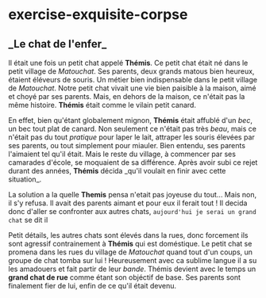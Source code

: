 # exercise-exquisite-corpse
## \_Le chat de l'enfer\_
Il était une fois un petit chat appelé **Thémis**. Ce petit chat était né dans le petit village de *Matouchat*. 
Ses parents, deux grands matous bien heureux, étaient éléveurs de souris. Un métier bien indispensable dans le petit village de *Matouchat*. Notre petit chat vivait une vie bien paisible à la maison, aimé et choyé par ses parents.
Mais, en dehors de la maison, ce n'était pas la même histoire. **Thémis** était comme le vilain petit canard.

En effet, bien qu'étant globalement mignon, **Thémis** était affublé d'un *bec*, un bec tout plat de canard. Non seulement ce n'était pas très *beau*, mais ce n'était pas du tout *pratique* pour laper le lait, attraper les souris élevées par ses parents, ou tout simplement pour miauler. Bien entendu, ses parents l'aimaient tel qu'il était. Mais le reste du village, à commencer par ses camarades d'école, se moquaient de sa différence. Après avoir subi ce rejet durant des années, **Thémis** décida \_qu'il voulait en finir avec cette situation\_.

La solution a la quelle **Themis** pensa n'etait pas joyeuse du tout... Mais non, il s'y refusa.
Il avait des parents aimant et pour eux il ferait tout !
Il decida donc d'aller se confronter aux autres chats, ```aujourd'hui je serai un grand chat``` se dit il

Petit détails, les autres chats sont élevés dans la rues, donc forcement ils sont agressif contrainement à **Thémis** qui est doméstique.
Le petit chat se promena dans les rues du village de *Matouchat* quand tout d'un coups, un groupe de chat tomba sur lui ! Heureusement avec ca sublime langue il a su les amadouers et fait partir de leur *bande*. 
Thémis devient avec le temps un **grand chat de rue** comme étant son objéctif de base. Ses parents sont finalement fier de lui, enfin de ce qu'il était devenu. 
